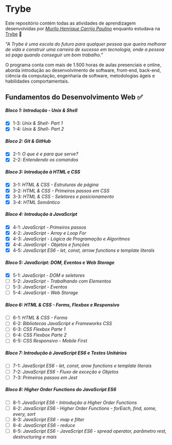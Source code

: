 # Trybe

Este repositório contém todas as atividades de aprendizagem desenvolvidas por _[Murilo Henrique Carrijo Paulino](https://www.linkedin.com/in/murilo-carrijo/)_ enquanto estudava na [Trybe](https://www.betrybe.com/) :rocket:

_"A Trybe é uma escola do futuro para qualquer pessoa que queira melhorar de vida e construir uma carreira de sucesso em tecnologia, onde a pessoa só paga quando conseguir um bom trabalho."_

O programa conta com mais de 1.500 horas de aulas presenciais e online, aborda introdução ao desenvolvimento de software, front-end, back-end, ciência da computação, engenharia de software, metodologias ágeis e habilidades comportamentais.

## Fundamentos do Desenvolvimento Web :white_check_mark:

##### Bloco 1: Introdução - Unix & Shell

- [X] 1-3: _Unix & Shell- Part 1_
- [X] 1-4: _Unix & Shell- Part 2_

##### Bloco 2: Git & GitHub

- [X] 2-1: _O que é e para que serve?_
- [X] 2-2: _Entendendo os comandos_

##### Bloco 3: Introdução à HTML e CSS

- [X] 3-1: _HTML & CSS - Estruturas de página_
- [X] 3-2: _HTML & CSS - Primeiros passos em CSS_
- [X] 3-3: _HTML & CSS - Seletores e posicionamento_
- [X] 3-4: _HTML Semântico_

##### Bloco 4: Introdução à JavaScript

- [X] 4-1: _JavaScript - Primeiros passos_
- [X] 4-2: _JavaScript - Array e Loop For_
- [X] 4-3: _JavaScript - Lógica de Programação e Algoritmos_
- [X] 4-4: _JavaScript - Objetos e funções_
- [X] 4-5: _JavaScript ES6 - let, const, arrow functions e template literals_

##### Bloco 5: JavaScript: DOM, Eventos e Web Storage

- [X] 5-1: _JavaScript - DOM e seletores_
- [ ] 5-2: _JavaScript - Trabalhando com Elementos_
- [ ] 5-3: _JavaScript - Eventos_
- [ ] 5-4: _JavaScript - Web Storage_

##### Bloco 6: HTML & CSS - Forms, Flexbox e Responsivo

- [ ] 6-1: _HTML & CSS - Forms_
- [ ] 6-2: _Bibliotecas JavaScript e Frameworks CSS_
- [ ] 6-3: _CSS Flexbox Parte 1_
- [ ] 6-4: _CSS Flexbox Parte 2_
- [ ] 6-5: _CSS Responsivo - Mobile First_

##### Bloco 7: Introdução à JavaScript ES6 e Testes Unitários

- [ ] 7-1: _JavaScript ES6 - let, const, arow functions e template literais_
- [ ] 7-2: _JavaScript ES6 - Fluxo de exceção e Objetos_
- [ ] 7-3: _Primeiros passos em Jest_

##### Bloco 8: Higher Order Functions do JavaScript ES6

- [ ] 8-1: _JavaScript ES6 - Introdução a Higher Order Functions_
- [ ] 8-2: _JavaScript ES6 - Higher Order Functions - forEach, find, some, every, sort_
- [ ] 8-3: _JavaScript ES6 - map e filter_
- [ ] 8-4: _JavaScript ES6 - reduce_
- [ ] 8-5: _JavaScript ES6 - JavaScript ES6 - spread operator, parâmetro rest, destructuring e mais_
